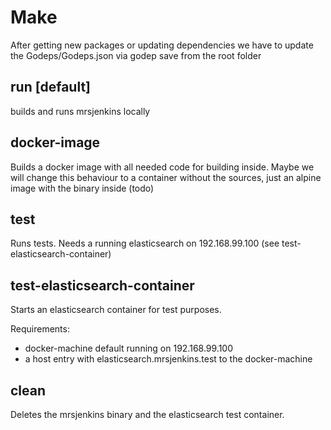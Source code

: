 # Make

After getting new packages or updating dependencies we have to update the Godeps/Godeps.json via godep save from the root folder

## run [default]

builds and runs mrsjenkins locally

## docker-image

Builds a docker image with all needed code for building inside. Maybe we will change this behaviour to a container without the sources, just an alpine image with the binary inside (todo)

## test

Runs tests. Needs a running elasticsearch on 192.168.99.100 (see test-elasticsearch-container)

## test-elasticsearch-container

Starts an elasticsearch container for test purposes.

Requirements:

* docker-machine default running on 192.168.99.100
* a host entry with elasticsearch.mrsjenkins.test to the docker-machine

## clean

Deletes the mrsjenkins binary and the elasticsearch test container.
